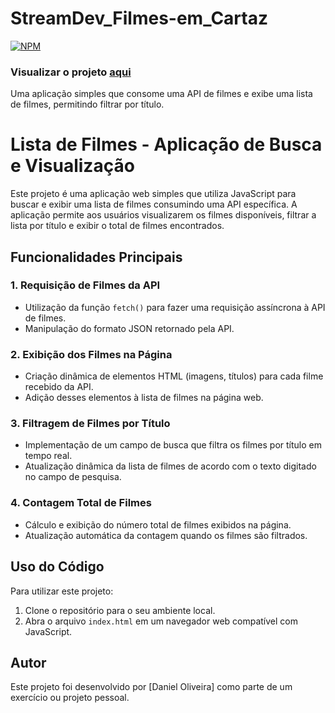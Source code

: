 # StreamDev_Filmes-em_Cartaz
[![NPM](https://img.shields.io/npm/l/react)](https://github.com/daniel-olive/StreamDev_Filmes-em_Cartaz/blob/main/LICENSE) 

### Visualizar o projeto <a href="https://daniel-olive-dev.com.br/subdominios/filmes/index.html">aqui</a>

Uma aplicação simples que consome uma API de filmes e exibe uma lista de filmes, permitindo filtrar por título.

# Lista de Filmes - Aplicação de Busca e Visualização

Este projeto é uma aplicação web simples que utiliza JavaScript para buscar e exibir uma lista de filmes consumindo uma API específica. A aplicação permite aos usuários visualizarem os filmes disponíveis, filtrar a lista por título e exibir o total de filmes encontrados.

## Funcionalidades Principais

### 1. Requisição de Filmes da API

- Utilização da função `fetch()` para fazer uma requisição assíncrona à API de filmes.
- Manipulação do formato JSON retornado pela API.

### 2. Exibição dos Filmes na Página

- Criação dinâmica de elementos HTML (imagens, títulos) para cada filme recebido da API.
- Adição desses elementos à lista de filmes na página web.

### 3. Filtragem de Filmes por Título

- Implementação de um campo de busca que filtra os filmes por título em tempo real.
- Atualização dinâmica da lista de filmes de acordo com o texto digitado no campo de pesquisa.

### 4. Contagem Total de Filmes

- Cálculo e exibição do número total de filmes exibidos na página.
- Atualização automática da contagem quando os filmes são filtrados.

## Uso do Código

Para utilizar este projeto:

1. Clone o repositório para o seu ambiente local.
2. Abra o arquivo `index.html` em um navegador web compatível com JavaScript.

## Autor

Este projeto foi desenvolvido por [Daniel Oliveira] como parte de um exercício ou projeto pessoal.
